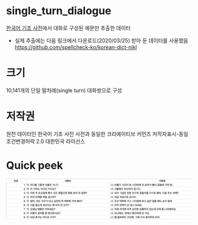 # single_turn_dialogue
[한국어 기초 사전](https://krdict.korean.go.kr/mainAction)에서 대화로 구성된 예문만 추출한 데이터


-  실제 추출에는 다음 링크에서 다운로드(2020/03/25) 받아 둔 데이터를 사용했음
https://github.com/spellcheck-ko/korean-dict-nikl 



# 크기
10,141개의 단일 말차례(single turn) 대화쌍으로 구성

# 저작권      
원천 데이터인 한국어 기초 사전 사전과 동일한 크리에이티브 커먼즈 저작자표시-동일조건변경허락 2.0 대한민국 라이선스

# Quick peek

![quick_peek](./dict.png)
